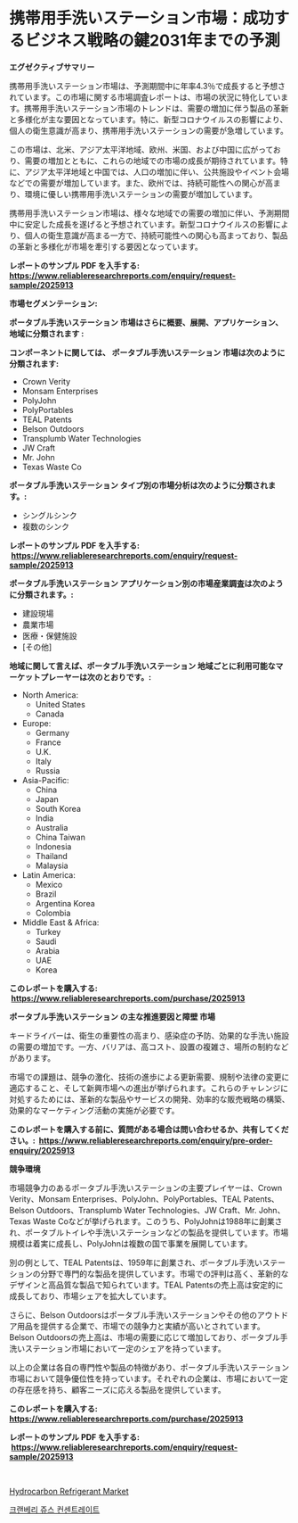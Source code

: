 <p><h1>携帯用手洗いステーション市場：成功するビジネス戦略の鍵2031年までの予測</h1></p><p><strong>エグゼクティブサマリー</strong></p>
<p><p>携帯用手洗いステーション市場は、予測期間中に年率4.3％で成長すると予想されています。この市場に関する市場調査レポートは、市場の状況に特化しています。携帯用手洗いステーション市場のトレンドは、需要の増加に伴う製品の革新と多様化が主な要因となっています。特に、新型コロナウイルスの影響により、個人の衛生意識が高まり、携帯用手洗いステーションの需要が急増しています。</p><p>この市場は、北米、アジア太平洋地域、欧州、米国、および中国に広がっており、需要の増加とともに、これらの地域での市場の成長が期待されています。特に、アジア太平洋地域と中国では、人口の増加に伴い、公共施設やイベント会場などでの需要が増加しています。また、欧州では、持続可能性への関心が高まり、環境に優しい携帯用手洗いステーションの需要が増加しています。</p><p>携帯用手洗いステーション市場は、様々な地域での需要の増加に伴い、予測期間中に安定した成長を遂げると予想されています。新型コロナウイルスの影響により、個人の衛生意識が高まる一方で、持続可能性への関心も高まっており、製品の革新と多様化が市場を牽引する要因となっています。</p></p>
<p><strong>レポートのサンプル PDF を入手する: <a href="https://www.reliableresearchreports.com/enquiry/request-sample/2025913">https://www.reliableresearchreports.com/enquiry/request-sample/2025913</a></strong></p>
<p><strong>市場セグメンテーション:</strong></p>
<p><strong> ポータブル手洗いステーション 市場はさらに概要、展開、アプリケーション、地域に分類されます :</strong></p>
<p><strong>コンポーネントに関しては、 ポータブル手洗いステーション 市場は次のように分類されます: &nbsp;</strong></p>
<p><ul><li>Crown Verity</li><li>Monsam Enterprises</li><li>PolyJohn</li><li>PolyPortables</li><li>TEAL Patents</li><li>Belson Outdoors</li><li>Transplumb Water Technologies</li><li>JW Craft</li><li>Mr. John</li><li>Texas Waste Co</li></ul></p>
<p><strong> ポータブル手洗いステーション タイプ別の市場分析は次のように分類されます。:</strong></p>
<p><ul><li>シングルシンク</li><li>複数のシンク</li></ul></p>
<p><strong>レポートのサンプル PDF を入手する: &nbsp;<a href="https://www.reliableresearchreports.com/enquiry/request-sample/2025913">https://www.reliableresearchreports.com/enquiry/request-sample/2025913</a></strong></p>
<p><strong> ポータブル手洗いステーション アプリケーション別の市場産業調査は次のように分類されます。:</strong></p>
<p><ul><li>建設現場</li><li>農業市場</li><li>医療・保健施設</li><li>[その他]</li></ul></p>
<p><strong>地域に関して言えば、ポータブル手洗いステーション 地域ごとに利用可能なマーケットプレーヤーは次のとおりです。:</strong></p>
<p><ul>
    <li>
        North America:
        <ul>
            <li>United States</li>
            <li>Canada</li>
        </ul>
    </li>
    <li>
        Europe:
        <ul>
            <li>Germany</li>
            <li>France</li>
            <li>U.K.</li>
            <li>Italy</li>
            <li>Russia</li>
        </ul>
    </li>
    <li>
        Asia-Pacific:
        <ul>
            <li>China</li>
            <li>Japan</li>
            <li>South Korea</li>
            <li>India</li>
            <li>Australia</li>
            <li>China Taiwan</li>
            <li>Indonesia</li>
            <li>Thailand</li>
            <li>Malaysia</li>
        </ul>
    </li>
    <li>
        Latin America:
        <ul>
            <li>Mexico</li>
            <li>Brazil</li>
            <li>Argentina Korea</li>
            <li>Colombia</li>
        </ul>
    </li>
    <li>
        Middle East & Africa:
        <ul>
            <li>Turkey</li>
            <li>Saudi</li>
            <li>Arabia</li>
            <li>UAE</li>
            <li>Korea</li>
        </ul>
    </li>
    </ul></p>
<p><strong>このレポートを購入する: &nbsp;<a href="https://www.reliableresearchreports.com/purchase/2025913">https://www.reliableresearchreports.com/purchase/2025913</a></strong></p>
<p><strong>ポータブル手洗いステーション の主な推進要因と障壁 市場</strong></p>
<p><p>キードライバーは、衛生の重要性の高まり、感染症の予防、効果的な手洗い施設の需要の増加です。一方、バリアは、高コスト、設置の複雑さ、場所の制約などがあります。</p><p>市場での課題は、競争の激化、技術の進歩による更新需要、規制や法律の変更に適応すること、そして新興市場への進出が挙げられます。これらのチャレンジに対処するためには、革新的な製品やサービスの開発、効率的な販売戦略の構築、効果的なマーケティング活動の実施が必要です。</p></p>
<p><strong>このレポートを購入する前に、質問がある場合は問い合わせるか、共有してください。:&nbsp; <a href="https://www.reliableresearchreports.com/enquiry/pre-order-enquiry/2025913">https://www.reliableresearchreports.com/enquiry/pre-order-enquiry/2025913</a></strong></p>
<p><strong>競争環境</strong></p>
<p><p>市場競争力のあるポータブル手洗いステーションの主要プレイヤーは、Crown Verity、Monsam Enterprises、PolyJohn、PolyPortables、TEAL Patents、Belson Outdoors、Transplumb Water Technologies、JW Craft、Mr. John、Texas Waste Coなどが挙げられます。このうち、PolyJohnは1988年に創業され、ポータブルトイレや手洗いステーションなどの製品を提供しています。市場規模は着実に成長し、PolyJohnは複数の国で事業を展開しています。</p><p>別の例として、TEAL Patentsは、1959年に創業され、ポータブル手洗いステーションの分野で専門的な製品を提供しています。市場での評判は高く、革新的なデザインと高品質な製品で知られています。TEAL Patentsの売上高は安定的に成長しており、市場シェアを拡大しています。</p><p>さらに、Belson Outdoorsはポータブル手洗いステーションやその他のアウトドア用品を提供する企業で、市場での競争力と実績が高いとされています。Belson Outdoorsの売上高は、市場の需要に応じて増加しており、ポータブル手洗いステーション市場において一定のシェアを持っています。</p><p>以上の企業は各自の専門性や製品の特徴があり、ポータブル手洗いステーション市場において競争優位性を持っています。それぞれの企業は、市場において一定の存在感を持ち、顧客ニーズに応える製品を提供しています。</p></p>
<p><strong>このレポートを購入する: &nbsp; <a href="https://www.reliableresearchreports.com/purchase/2025913">https://www.reliableresearchreports.com/purchase/2025913</a></strong></p>
<p><strong>レポートのサンプル PDF を入手する: &nbsp;<a href="https://www.reliableresearchreports.com/enquiry/request-sample/2025913">https://www.reliableresearchreports.com/enquiry/request-sample/2025913</a></strong><strong></strong></p>
<p>&nbsp;</p>
<p><p><a href="https://mire-aunt-385.notion.site/Hydrocarbon-Refrigerant-Market-Size-2024-2031-Global-Industrial-Analysis-Key-Geographical-Regions-f99cba176bf34b8eb72b604e52597b6a">Hydrocarbon Refrigerant Market</a></p><p><a href="https://github.com/trmesnao7959541/Market-Research-Report-List-1/blob/main/85392316767.md">크랜베리 쥬스 컨센트레이트</a></p></p>